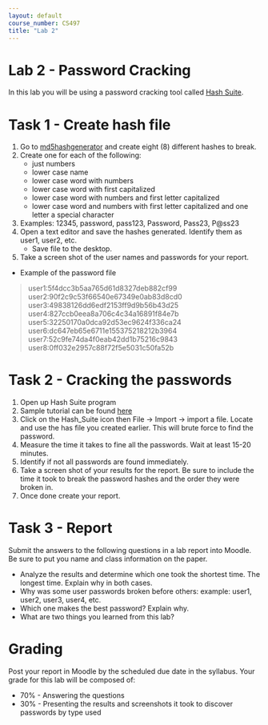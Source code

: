 ```yaml
---
layout: default
course_number: CS497
title: "Lab 2"
---
```


# Lab 2 - Password Cracking 

In this lab you will be using a password cracking tool called  [Hash Suite](https://hashsuite.openwall.net/).

# Task 1 - Create hash file 

1. Go to [md5hashgenerator](https://www.md5hashgenerator.com/) and create eight (8) different hashes to break.
2. Create one for each of the following:
    - just numbers
    - lower case name
    - lower case word with numbers
    - lower case word with first capitalized
    - lower case word with numbers and first letter capitalized
    - lower case word and numbers with first letter capitalized and one letter a special
character
3. Examples: 12345, password, pass123, Password, Pass23, P@ss23
4. Open a text editor and save the hashes generated. Identify them as user1, user2, etc.
    - Save file to the desktop.
5. Take a screen shot of the user names and passwords for your report.

- Example of the password file

> user1:5f4dcc3b5aa765d61d8327deb882cf99 <br/>
> user2:90f2c9c53f66540e67349e0ab83d8cd0 <br/>
> user3:49838126dd6edf2153ff9d9b56b43d25 <br/>
> user4:827ccb0eea8a706c4c34a16891f84e7b <br/>
> user5:32250170a0dca92d53ec9624f336ca24 <br/>
> user6:dc647eb65e6711e155375218212b3964 <br/>
> user7:52c9fe74da4f0eab42dd1b75216c9843 <br/>
> user8:0ff032e2957c88f72f5e5031c50fa52b <br/>

# Task 2 - Cracking the passwords
1. Open up Hash Suite program
2. Sample tutorial can be found [here](https://hashsuite.openwall.net/tutorial)
3. Click on the Hash_Suite icon then File -&gt; Import -&gt; import a file. Locate and use the has
file you created earlier. This will brute force to find the password.
4. Measure the time it takes to fine all the passwords. Wait at least 15-20 minutes.
5. Identify if not all passwords are found immediately.
6. Take a screen shot of your results for the report. Be sure to include the time it took to
break the password hashes and the order they were broken in.
7. Once done create your report.

# Task 3 - Report

Submit the answers to the following questions in a lab report into Moodle. Be sure to put you
name and class information on the paper.
- Analyze the results and determine which one took the shortest time. The longest time.
Explain why in both cases.
- Why was some user passwords broken before others: example: user1, user2, user3, user4, etc.
- Which one makes the best password? Explain why.
- What are two things you learned from this lab?

# Grading

Post your report in Moodle by the scheduled due date in the syllabus. Your grade for this lab will be composed of:
- 70% - Answering the questions
- 30% - Presenting the results and screenshots it took to discover passwords by type used
